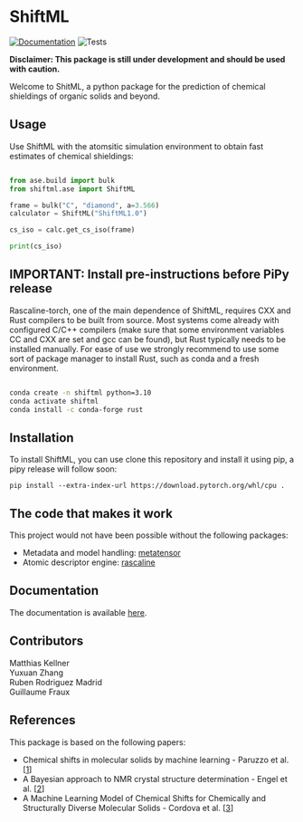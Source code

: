 # ShiftML

[![Documentation](https://img.shields.io/badge/docs-latest-brightgreen.svg)](https://lab-cosmo.github.io/ShiftML/latest/)
![Tests](https://img.shields.io/github/check-runs/lab-cosmo/ShiftML/main?logo=github&label=tests)

**Disclaimer: This package is still under development and should be used with caution.**

Welcome to ShitML, a python package for the prediction of chemical shieldings of organic solids and beyond.



## Usage

Use ShiftML with the atomsitic simulation environment to obtain fast estimates of chemical shieldings:

```python

from ase.build import bulk
from shiftml.ase import ShiftML

frame = bulk("C", "diamond", a=3.566)
calculator = ShiftML("ShiftML1.0")

cs_iso = calc.get_cs_iso(frame)

print(cs_iso)

```

## IMPORTANT: Install pre-instructions before PiPy release

Rascaline-torch, one of the main dependence of ShiftML, requires CXX and Rust compilers to be built from source.
Most systems come already with configured C/C++ compilers (make sure that some environment variables CC and CXX are set
and gcc can be found), but Rust typically needs to be installed manually.
For ease of use we strongly recommend to use some sort of package manager to install Rust, such as conda and a fresh environment.


```bash

conda create -n shiftml python=3.10
conda activate shiftml
conda install -c conda-forge rust

```


## Installation

To install ShiftML, you can use clone this repository and install it using pip, a pipy release will follow soon:

```
pip install --extra-index-url https://download.pytorch.org/whl/cpu .
```

## The code that makes it work

This project would not have been possible without the following packages:

- Metadata and model handling: [metatensor](https://github.com/lab-cosmo/metatensor)
- Atomic descriptor engine: [rascaline](https://github.com/Luthaf/rascaline)

## Documentation

The documentation is available [here](https://lab-cosmo.github.io/ShiftML/latest/).

## Contributors

Matthias Kellner\
Yuxuan Zhang\
Ruben Rodriguez Madrid\
Guillaume Fraux

## References

This package is based on the following papers:

- Chemical shifts in molecular solids by machine learning - Paruzzo et al. [[1](https://doi.org/10.1038%2Fs41467-018-06972-x)]
- A Bayesian approach to NMR crystal structure determination - Engel et al. [[2](https://doi.org/10.1039%2Fc9cp04489b)]
- A Machine Learning Model of Chemical Shifts for Chemically and\
Structurally Diverse Molecular Solids - Cordova et al. [[3](https://doi.org/10.1021/acs.jpcc.2c03854)]

